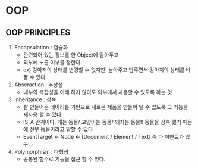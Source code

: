 # OOP

## OOP PRINCIPLES
1. Encapsulation : 캡슐화
    - 관련되어 있는 정보를 한 Object에 담아두고 
    - 외부에 노출 여부를 정한다. 
    - ex) 강아지의 상태를 변경할 수 없지만! 놀아주고 밥주면서 강아지의 상태를 바꿀 수 있다.
2. Abscraction : 추상성 
    - 내부의 복잡성을 이해 하지 않아도 외부에서 사용할 수 있도록 하는 것
3. Inheritance : 상속
    - 잘 만들어둔 데이러틑 기반으로 새로운 제품을 만들어 낼 수 있도록 그 기능을 재사용 할 수 있다.
    - IS-A 관계이다. 개는 동물/ 고양이는 동물/ 돼지는 동물!! 동물을 상속 했기 때문에 전부 동물이라고 말할 수 있다
    - EventTarget <- Node <- [Document / Element / Text] 즉 다 이벤트가 있구나
4. Polymorphism : 다형성
    - 공통된 함수로 기능을 접근 할 수 있다.